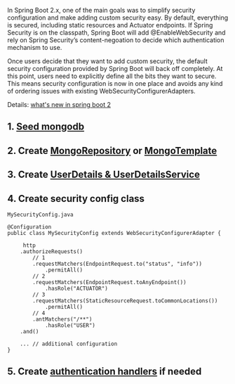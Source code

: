
In Spring Boot 2.x, one of the main goals was to simplify security configuration and make adding custom security easy. By default, everything is secured, including static resources and Actuator endpoints. If Spring Security is on the classpath, Spring Boot will add @EnableWebSecurity and rely on Spring Security’s content-negoation to decide which authentication mechanism to use. 

Once users decide that they want to add custom security, the default security configuration provided by Spring Boot will back off completely. At this point, users need to explicitly define all the bits they want to secure. This means security configuration is now in one place and avoids any kind of ordering issues with existing WebSecurityConfigurerAdapters.    

Details: [what's new in spring boot 2](http://therealdanvega.com/blog/2018/03/01/what-is-new-spring-boot-2)

## 1. [Seed mongodb](https://github.com/hovermind/springboot-webmvc/blob/master/mongodb_seeding.md)

## 2. Create [MongoRepository](https://github.com/hovermind/springboot-webmvc/blob/master/mongo_repository.md) or [MongoTemplate](https://github.com/hovermind/springboot-webmvc/blob/master/mongo_template.md)

## 3. Create [UserDetails & UserDetailsService](https://github.com/hovermind/springboot-webmvc/blob/master/security_user_details_service.md)

## 4. Create security config class
`MySecurityConfig.java`
```
@Configuration
public class MySecurityConfig extends WebSecurityConfigurerAdapter {

     http
    .authorizeRequests()
        // 1
        .requestMatchers(EndpointRequest.to("status", "info"))
            .permitAll()
        // 2
        .requestMatchers(EndpointRequest.toAnyEndpoint())
            .hasRole("ACTUATOR")
        // 3 
        .requestMatchers(StaticResourceRequest.toCommonLocations())
            .permitAll()
        // 4
        .antMatchers("/**")
            .hasRole("USER")
    .and()
    
    ... // additional configuration
}

```

## 5. Create [authentication handlers](https://github.com/hovermind/springboot-webmvc/blob/master/security_authentication_handler.md) if needed
